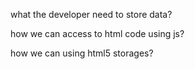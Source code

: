 what the developer need to store data?

how we can access to html code using js?

how we can using html5 storages?